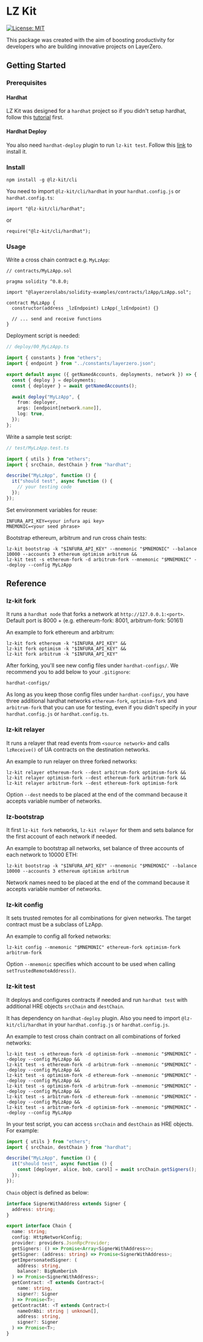 # LZ Kit

[![License: MIT](https://img.shields.io/badge/License-MIT-yellow.svg)](https://opensource.org/licenses/MIT)

This package was created with the aim of boosting productivity for developers who are building innovative projects on LayerZero.

## Getting Started

### Prerequisites

#### Hardhat

LZ Kit was designed for a `hardhat` project so if you didn't setup hardhat, follow this [tutorial](https://hardhat.org/tutorial/creating-a-new-hardhat-project) first.

#### Hardhat Deploy

You also need `hardhat-deploy` plugin to run `lz-kit test`. Follow this [link](https://www.npmjs.com/package/hardhat-deploy) to install it.

### Install

```shell
npm install -g @lz-kit/cli
```

You need to import `@lz-kit/cli/hardhat` in your `hardhat.config.js` or `hardhat.config.ts`:

```shell
import "@lz-kit/cli/hardhat";
```

or

```shell
require("@lz-kit/cli/hardhat");
```

### Usage

Write a cross chain contract e.g. `MyLzApp`:

```solidity
// contracts/MyLzApp.sol

pragma solidity ^0.8.0;

import "@layerzerolabs/solidity-examples/contracts/lzApp/LzApp.sol";

contract MyLzApp {
  constructor(address _lzEndpoint) LzApp(_lzEndpoint) {}

  // ... send and receive functions
}
```

Deployment script is needed:

```typescript
// deploy/00_MyLzApp.ts

import { constants } from "ethers";
import { endpoint } from "../constants/layerzero.json";

export default async ({ getNamedAccounts, deployments, network }) => {
  const { deploy } = deployments;
  const { deployer } = await getNamedAccounts();

  await deploy("MyLzApp", {
    from: deployer,
    args: [endpoint[network.name]],
    log: true,
  });
};
```

Write a sample test script:

```typescript
// test/MyLzApp.test.ts

import { utils } from "ethers";
import { srcChain, destChain } from "hardhat";

describe("MyLzApp", function () {
  it("should test", async function () {
    // your testing code
  });
});
```

Set environment variables for reuse:

```shell
INFURA_API_KEY=<your infura api key>
MNEMONIC=<your seed phrase>
```

Bootstrap ethereum, arbitrum and run cross chain tests:

```shell
lz-kit bootstrap -k "$INFURA_API_KEY" --mnemonic "$MNEMONIC" --balance 10000 --accounts 3 ethereum optimism arbitrum &&
lz-kit test -s ethereum-fork -d arbitrum-fork --mnemonic "$MNEMONIC" --deploy --config MyLzApp
```

## Reference

### lz-kit fork

It runs a `hardhat node` that forks a network at `http://127.0.0.1:<port>`.
Default port is 8000 + <Chain ID> (e.g. ethereum-fork: 8001, arbitrum-fork: 50161)

An example to fork ethereum and arbitrum:

```shell
lz-kit fork ethereum -k "$INFURA_API_KEY" &&
lz-kit fork optimism -k "$INFURA_API_KEY" &&
lz-kit fork arbitrum -k "$INFURA_API_KEY"
```

After forking, you'll see new config files under `hardhat-configs/`. We recommend you to add below to your `.gitignore`:

```gitignore
hardhat-configs/
```

As long as you keep those config files under `hardhat-configs/`, you have three additional hardhat networks `ethereum-fork`, `optimism-fork` and `arbitrum-fork` that you can use for testing, even if you didn't specify in your `hardhat.config.js` or `hardhat.config.ts`.

### lz-kit relayer

It runs a relayer that read events from `<source network>` and calls `lzReceive()` of UA contracts on the destination networks.

An example to run relayer on three forked networks:

```shell
lz-kit relayer ethereum-fork --dest arbitrum-fork optimism-fork &&
lz-kit relayer optimism-fork --dest ethereum-fork arbitrum-fork &&
lz-kit relayer arbitrum-fork --dest ethereum-fork optimism-fork
```

Option `--dest` needs to be placed at the end of the command because it accepts variable number of networks.

### lz-bootstrap

It first `lz-kit fork` networks, `lz-kit relayer` for them and sets balance for the first account of each network if needed.

An example to bootstrap all networks, set balance of three accounts of each network to 10000 ETH:

```shell
lz-kit bootstrap -k "$INFURA_API_KEY" --mnemonic "$MNEMONIC" --balance 10000 --accounts 3 ethereum optimism arbitrum
```

Network names need to be placed at the end of the command because it accepts variable number of networks.

### lz-kit config

It sets trusted remotes for all combinations for given networks. The target contract must be a subclass of LzApp.

An example to config all forked networks:

```shell
lz-kit config --mnemonic "$MNEMONIC" ethereum-fork optimism-fork arbitrum-fork
```

Option `--mnemonic` specifies which account to be used when calling `setTrustedRemoteAddress()`.

### lz-kit test

It deploys and configures contracts if needed and run `hardhat test` with additional HRE objects `srcChain` and `destChain`.

It has dependency on `hardhat-deploy` plugin. Also you need to import `@lz-kit/cli/hardhat` in your `hardhat.config.js` or `hardhat.config.js`.

An example to test cross chain contract on all combinations of forked networks:

```shell
lz-kit test -s ethereum-fork -d optimism-fork --mnemonic "$MNEMONIC" --deploy --config MyLzApp &&
lz-kit test -s ethereum-fork -d arbitrum-fork --mnemonic "$MNEMONIC" --deploy --config MyLzApp &&
lz-kit test -s optimism-fork -d ethereum-fork --mnemonic "$MNEMONIC" --deploy --config MyLzApp &&
lz-kit test -s optimism-fork -d arbitrum-fork --mnemonic "$MNEMONIC" --deploy --config MyLzApp &&
lz-kit test -s arbitrum-fork -d ethereum-fork --mnemonic "$MNEMONIC" --deploy --config MyLzApp &&
lz-kit test -s arbitrum-fork -d optimism-fork --mnemonic "$MNEMONIC" --deploy --config MyLzApp
```

In your test script, you can access `srcChain` and `destChain` as HRE objects. For example:

```typescript
import { utils } from "ethers";
import { srcChain, destChain } from "hardhat";

describe("MyLzApp", function () {
  it("should test", async function () {
    const [deployer, alice, bob, carol] = await srcChain.getSigners();
  });
});
```

`Chain` object is defined as below:

```typescript
interface SignerWithAddress extends Signer {
  address: string;
}

export interface Chain {
  name: string;
  config: HttpNetworkConfig;
  provider: providers.JsonRpcProvider;
  getSigners: () => Promise<Array<SignerWithAddress>>;
  getSigner: (address: string) => Promise<SignerWithAddress>;
  getImpersonatedSigner: (
    address: string,
    balance?: BigNumberish
  ) => Promise<SignerWithAddress>;
  getContract: <T extends Contract>(
    name: string,
    signer?: Signer
  ) => Promise<T>;
  getContractAt: <T extends Contract>(
    nameOrAbi: string | unknown[],
    address: string,
    signer?: Signer
  ) => Promise<T>;
}
```
